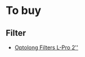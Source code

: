 # To buy

## Filter

- [Optolong Filters L-Pro 2''](https://www.astroshop.eu/broadband-filters/optolong-filters-l-pro-2-/p,59435)
